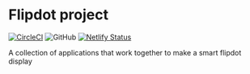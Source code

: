 # Flipdot project

[![CircleCI](https://circleci.com/gh/briggySmalls/flipdot.svg?style=svg)](https://circleci.com/gh/briggySmalls/flipdot)
![GitHub](https://img.shields.io/github/license/briggySmalls/flipdot.svg)
[![Netlify Status](https://api.netlify.com/api/v1/badges/0959aa9c-8fda-4c2b-91b6-026e0fd00649/deploy-status)](https://app.netlify.com/sites/xenodochial-meninsky-2c74a7/deploys)

A collection of applications that work together to make a smart flipdot display
